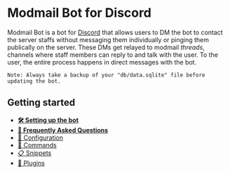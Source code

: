 # Modmail Bot for Discord

Modmail Bot is a bot for [Discord](https://discord.com/) that allows users to DM the bot to contact the server staffs
without messaging them individually or pinging them publically on the server.
These DMs get relayed to modmail *threads*, channels where staff members can reply to and talk with the user.
To the user, the entire process happens in direct messages with the bot.

`Note: Always take a backup of your "db/data.sqlite" file before updating the bot.`

## Getting started
* **[🛠️ Setting up the bot](docs/setup.md)**
* **[🙋 Frequently Asked Questions](docs/faq.md)**
* [📝 Configuration](docs/configuration.md)
* [🤖 Commands](docs/commands.md)
* [📋 Snippets](docs/snippets.md)
* [🧩 Plugins](docs/plugins.md)

<!-- ## TODOS -->
